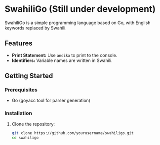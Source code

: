 # SwahiliGo (Still under development)

SwahiliGo is a simple programming language based on Go, with English keywords replaced by Swahili.

## Features

- **Print Statement:** Use `andika` to print to the console.
- **Identifiers:** Variable names are written in Swahili.

## Getting Started

### Prerequisites

- Go (goyacc tool for parser generation)

### Installation

1. Clone the repository:

   ```bash
   git clone https://github.com/yourusername/swahiligo.git
   cd swahiligo

